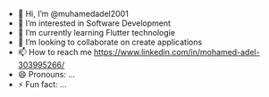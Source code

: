 - 👋 Hi, I’m @muhamedadel2001
- 👀 I’m interested in Software Development
- 🌱 I’m currently learning Flutter technologie
- 💞️ I’m looking to collaborate on create applications
- 📫 How to reach me https://www.linkedin.com/in/mohamed-adel-303995266/
- 😄 Pronouns: ...
- ⚡ Fun fact: ...

<!---
muhamedadel2001/muhamedadel2001 is a ✨ special ✨ repository because its `README.md` (this file) appears on your GitHub profile.
You can click the Preview link to take a look at your changes.
--->
